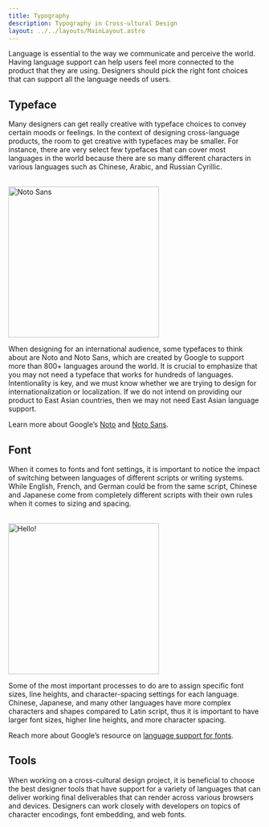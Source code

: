 ```yaml
---
title: Typography
description: Typography in Cross-ultural Design
layout: ../../layouts/MainLayout.astro
---
```


Language is essential to the way we communicate and perceive the world. Having language support can help users feel more connected to the product that they are using. Designers should pick the right font choices that can support all the language needs of users.

## Typeface

Many designers can get really creative with typeface choices to convey certain moods or feelings. In the context of designing cross-language products, the room to get creative with typefaces may be smaller. For instance, there are very select few typefaces that can cover most languages in the world because there are so many different characters in various languages such as Chinese, Arabic, and Russian Cyrillic.

<br />
<img src="/language/notosans.png" width="300" title="Noto Sans" class="center">
<br />

When designing for an international audience, some typefaces to think about are Noto and Noto Sans, which are created by Google to support more than 800+ languages around the world. It is crucial to emphasize that you may not need a typeface that works for hundreds of languages. Intentionality is key, and we must know whether we are trying to design for internationalization or localization. If we do not intend on providing our product to East Asian countries, then we may not need East Asian language support.

Learn more about Google’s [Noto](https://fonts.google.com/noto/fonts) and [Noto Sans](https://fonts.google.com/noto/specimen/Noto+Sans).

## Font

When it comes to fonts and font settings, it is important to notice the impact of switching between languages of different scripts or writing systems. While English, French, and German could be from the same script, Chinese and Japanese come from completely different scripts with their own rules when it comes to sizing and spacing. 

<br />
<img src="/language/hellofont.png" width="300" title="Hello!" class="center">
<br />

Some of the most important processes to do are to assign specific font sizes, line heights, and character-spacing settings for each language. Chinese, Japanese, and many other languages have more complex characters and shapes compared to Latin script, thus it is important to have larger font sizes, higher line heights, and more character spacing.

Reach more about Google’s resource on [language support for fonts](https://fonts.google.com/knowledge/using_type/language_support_in_fonts).

## Tools

When working on a cross-cultural design project, it is beneficial to choose the best designer tools that have support for a variety of languages that can deliver working final deliverables that can render across various browsers and devices. Designers can work closely with developers on topics of character encodings, font embedding, and web fonts.